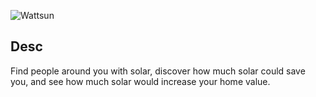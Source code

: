 ![Wattsun](http://i.imgur.com/PotdanI.png)

Desc
--
Find people around you with solar, discover how much solar could save you, and see how much solar would increase your home value.
